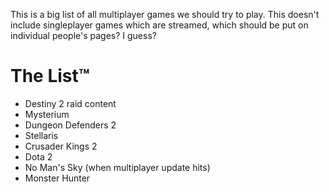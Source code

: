 <!-- TITLE: To Play -->
<!-- SUBTITLE: Games which we should get round to playing as a group -->

This is a big list of all multiplayer games we should try to play. This doesn't include singleplayer games which are streamed, which should be put on individual people's pages? I guess?

# The List™
* Destiny 2 raid content
* Mysterium
* Dungeon Defenders 2
* Stellaris
* Crusader Kings 2
* Dota 2
* No Man's Sky (when multiplayer update hits)
* Monster Hunter


